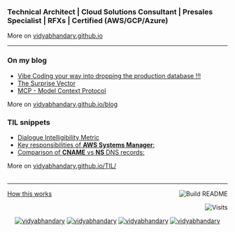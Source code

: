 ### Technical Architect | Cloud Solutions Consultant | Presales Specialist | RFXs | Certified (AWS/GCP/Azure)

More on [vidyabhandary.github.io](https://vidyabhandary.github.io)

<table><tr>

---

### On my blog

<!-- blog starts -->
* [Vibe Coding your way into dropping the production database !!!](https://vidyabhandary.github.io/blog/neuralnetworks,/models,/generativeai/2025/07/27/VibeCodingProdDBDrop.html)
* [The Surprise Vector](https://vidyabhandary.github.io/blog/neuralnetworks,/models,/generativeai/2025/07/25/SurpriseVector.html)
* [MCP - Model Context Protocol](https://vidyabhandary.github.io/blog/mcp,/models,/generativeai/2025/07/24/MCP.html)
<!-- blog ends -->
  More on [vidyabhandary.github.io/blog](https://vidyabhandary.github.io/blog/)
  </tr>

<tr>

### TIL snippets

<!-- tilentries starts -->

* [Dialogue Intelligibility Metric](https://github.com/vidyabhandary/til/blob/master/tech_reads/Dialogue_Intelligibility_Metric.md)
* [Key responsibilities of **AWS Systems Manager**:](https://github.com/vidyabhandary/til/blob/master/aws/AWS_SystemMgr.md)
* [Comparison of **CNAME** vs **NS** DNS records:](https://github.com/vidyabhandary/til/blob/master/aws/NS_CNAME.md)
<!-- tilentries ends -->
  More on [vidyabhandary.github.io/TIL/](https://vidyabhandary.github.io/TIL/)
  </tr>

</table>

---

<a href="https://vidyabhandary.github.io/blog/github/2020/07/27/Self-updating-profile-readme.html">How this works</a>
<a href="https://github.com/vidyabhandary/vidyabhandary/actions"><img src="https://github.com/vidyabhandary/vidyabhandary/workflows/Build%20README/badge.svg" align="right" alt="Build README"></a>

<a href="https://visitor-badge.laobi.icu/badge?page_id=vidyabhandary.visitor-badge&title=Visits"><img src="https://visitor-badge.laobi.icu/badge?page_id=vidyabhandary.visitor-badge&title=Visits" align="right" alt="Visits"></a>

<p></br></p>
<p align="center">
  <a href="https://in.linkedin.com/in/vidyabhandary" target="blank"><img src="https://img.shields.io/badge/LinkedIn-0077B5?style=for-the-badge&logo=linkedin&logoColor=white" alt="vidyabhandary"/></a> 
  <a href="https://vidyabhandary.medium.com" target="blank"><img src="https://img.shields.io/badge/Medium-12100E?style=for-the-badge&logo=medium&logoColor=white" alt="vidyabhandary" /></a> 
  <a href="https://kaggle.com/vidyabhandary" target="blank"><img src="https://img.shields.io/badge/KAGGLE-20BEFF?&style=for-the-badge&logo=kaggle&logoColor=white" alt="vidyabhandary"/></a> 
  <a href="https://dev.to/vidyabhandary" target="blank"><img src="https://img.shields.io/badge/dev.to-0A0A0A?style=for-the-badge&logo=dev.to&logoColor=white" alt="vidyabhandary"/></a>
</p>

<!-- ### Hi there 👋 --->
<!--
<a href="https://in.linkedin.com/in/vidyabhandary"><img height="24" width="24" src="https://cdn.jsdelivr.net/npm/simple-icons@v3/icons/linkedin.svg" /></a>
-->
<!--
**vidyabhandary/vidyabhandary** is a ✨ _special_ ✨ repository because its `README.md` (this file) appears on your GitHub profile.
-->
<!--
Here are some ideas to get you started:

- 🔭 I’m currently working on ...
- 🌱 I’m currently learning ...
- 👯 I’m looking to collaborate on ...
- 🤔 I’m looking for help with ...
- 💬 Ask me about ...
- 📫 How to reach me: ...
- 😄 Pronouns: ...
- ⚡ Fun fact: ...
-->
